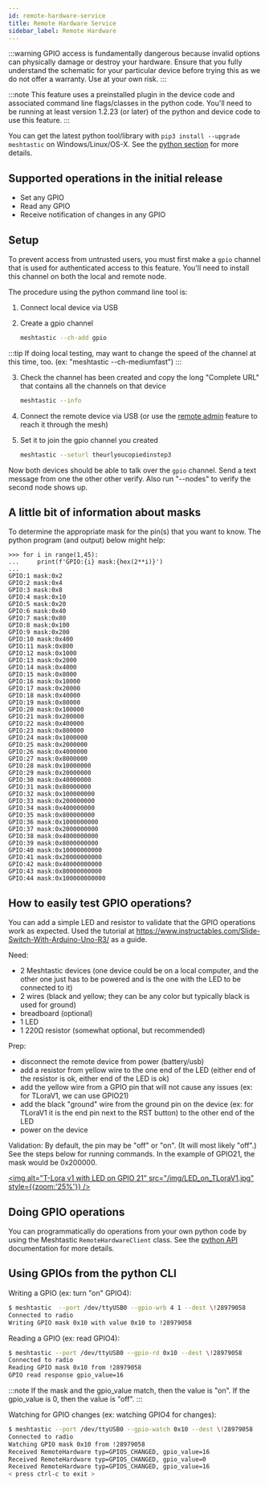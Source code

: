 ```yaml
---
id: remote-hardware-service
title: Remote Hardware Service
sidebar_label: Remote Hardware
---
```


:::warning
GPIO access is fundamentally dangerous because invalid options can physically damage or destroy your hardware. Ensure that you fully understand the schematic for your particular device before trying this as we do not offer a warranty. Use at your own risk.
:::

:::note
This feature uses a preinstalled plugin in the device code and associated command line flags/classes in the python code.  You'll need to be running at least version 1.2.23 (or later) of the python and device code to use this feature.
:::

You can get the latest python tool/library with `pip3 install --upgrade meshtastic` on Windows/Linux/OS-X. See the [python section](/docs/software/python/python-installation) for more details.

## Supported operations in the initial release

- Set any GPIO
- Read any GPIO
- Receive notification of changes in any GPIO

## Setup


To prevent access from untrusted users, you must first make a `gpio` channel that is used for authenticated access to this feature.  You'll need to install this channel on both the local and remote node.

The procedure using the python command line tool is:

1. Connect local device via USB

2. Create a gpio channel
    ```bash
    meshtastic --ch-add gpio
    ```

:::tip
If doing local testing, may want to change the speed of the channel at this time, too. (ex: "meshtastic --ch-mediumfast")
:::

3. Check the channel has been created and copy the long "Complete URL" that contains all the channels on that device
    ```bash
    meshtastic --info
    ```

4. Connect the remote device via USB (or use the [remote admin](device-remote-admin) feature to reach it through the mesh)

5. Set it to join the gpio channel you created
    ```bash
    meshtastic --seturl theurlyoucopiedinstep3
    ```


Now both devices should be able to talk over the `gpio` channel. Send a text message from one the other other verify. Also run "--nodes" to verify the second node shows up.

## A little bit of information about masks

To determine the appropriate mask for the pin(s) that you want to know. The python program (and output) below might help:

```
>>> for i in range(1,45):
...     print(f'GPIO:{i} mask:{hex(2**i)}')
...
GPIO:1 mask:0x2
GPIO:2 mask:0x4
GPIO:3 mask:0x8
GPIO:4 mask:0x10
GPIO:5 mask:0x20
GPIO:6 mask:0x40
GPIO:7 mask:0x80
GPIO:8 mask:0x100
GPIO:9 mask:0x200
GPIO:10 mask:0x400
GPIO:11 mask:0x800
GPIO:12 mask:0x1000
GPIO:13 mask:0x2000
GPIO:14 mask:0x4000
GPIO:15 mask:0x8000
GPIO:16 mask:0x10000
GPIO:17 mask:0x20000
GPIO:18 mask:0x40000
GPIO:19 mask:0x80000
GPIO:20 mask:0x100000
GPIO:21 mask:0x200000
GPIO:22 mask:0x400000
GPIO:23 mask:0x800000
GPIO:24 mask:0x1000000
GPIO:25 mask:0x2000000
GPIO:26 mask:0x4000000
GPIO:27 mask:0x8000000
GPIO:28 mask:0x10000000
GPIO:29 mask:0x20000000
GPIO:30 mask:0x40000000
GPIO:31 mask:0x80000000
GPIO:32 mask:0x100000000
GPIO:33 mask:0x200000000
GPIO:34 mask:0x400000000
GPIO:35 mask:0x800000000
GPIO:36 mask:0x1000000000
GPIO:37 mask:0x2000000000
GPIO:38 mask:0x4000000000
GPIO:39 mask:0x8000000000
GPIO:40 mask:0x10000000000
GPIO:41 mask:0x20000000000
GPIO:42 mask:0x40000000000
GPIO:43 mask:0x80000000000
GPIO:44 mask:0x100000000000
```

## How to easily test GPIO operations?

You can add a simple LED and resistor to validate that the GPIO operations work as expected. Used the tutorial at https://www.instructables.com/Slide-Switch-With-Arduino-Uno-R3/ as a guide.

Need:
* 2 Meshtastic devices (one device could be on a local computer, and the other one just has to be powered and is the one with the LED to be connected to it)
* 2 wires (black and yellow; they can be any color but typically black is used for ground)
* breadboard (optional)
* 1 LED
* 1 220Ω resistor (somewhat optional, but recommended)

Prep:
* disconnect the remote device from power (battery/usb)
* add a resistor from yellow wire to the one end of the LED (either end of the resistor is ok, either end of the LED is ok)
* add the yellow wire from a GPIO pin that will not cause any issues (ex: for TLoraV1, we can use GPIO21)
* add the black "ground" wire from the ground pin on the device (ex: for TLoraV1 it is the end pin next to the RST button) to the other end of the LED
* power on the device

Validation:
By default, the pin may be "off" or "on". (It will most likely "off".) See the steps below for running commands. In the example of GPIO21, the mask would be 0x200000.

[<img alt="T-Lora v1 with LED on GPIO 21" src="/img/LED_on_TLoraV1.jpg" style={{zoom:'25%'}} />](/img/LED_on_TLoraV1.jpg)


## Doing GPIO operations

You can programmatically do operations from your own python code by using the Meshtastic `RemoteHardwareClient` class. See the [python API](https://meshtastic.org/docs/software/python/python-installation) documentation for more details.

## Using GPIOs from the python CLI

Writing a GPIO (ex: turn "on" GPIO4):
```bash title="Expected output"
$ meshtastic  --port /dev/ttyUSB0 --gpio-wrb 4 1 --dest \!28979058
Connected to radio
Writing GPIO mask 0x10 with value 0x10 to !28979058
```

Reading a GPIO (ex: read GPIO4):
```bash title="Expected output"
$ meshtastic --port /dev/ttyUSB0 --gpio-rd 0x10 --dest \!28979058
Connected to radio
Reading GPIO mask 0x10 from !28979058
GPIO read response gpio_value=16
```

:::note
If the mask and the gpio_value match, then the value is "on". If the gpio_value is 0, then the value is "off".
:::

Watching for GPIO changes (ex: watching GPIO4 for changes):
```bash title="Expected output"
$ meshtastic --port /dev/ttyUSB0 --gpio-watch 0x10 --dest \!28979058
Connected to radio
Watching GPIO mask 0x10 from !28979058
Received RemoteHardware typ=GPIOS_CHANGED, gpio_value=16
Received RemoteHardware typ=GPIOS_CHANGED, gpio_value=0
Received RemoteHardware typ=GPIOS_CHANGED, gpio_value=16
< press ctrl-c to exit >
```
